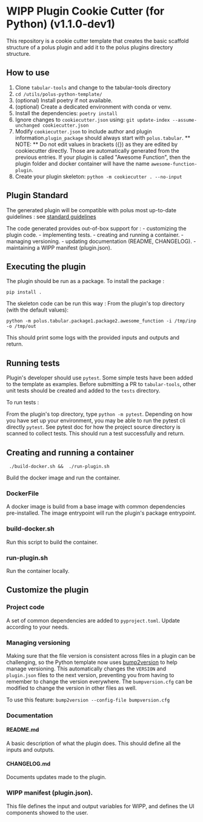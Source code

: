 # WIPP Plugin Cookie Cutter (for Python) (v1.1.0-dev1)

This repository is a cookie cutter template that creates the basic scaffold structure of a
polus plugin and add it to the polus plugins directory structure.

## How to use
1. Clone `tabular-tools` and change to the tabular-tools directory
2. `cd /utils/polus-python-template/`
3. (optional) Install poetry if not available.
4. (optional) Create a dedicated environment with conda or venv.
5.  Install the dependencies: `poetry install`
6. Ignore changes to `cookiecutter.json` using: `git update-index --assume-unchanged cookiecutter.json`
7. Modify `cookiecutter.json` to include author and plugin information.`plugin_package` should always start with `polus.tabular`. 
** NOTE: ** Do not edit values in brackets ({}) as they are edited by cookiecutter directly.
Those are automatically generated from the previous entries. If your plugin is called 
"Awesome Function", then the plugin folder and docker container will have the name `awesome-function-plugin`.
8. Create your plugin skeleton: `python -m cookiecutter . --no-input`


## Plugin Standard
The generated plugin will be compatible with polus most up-to-date guidelines :
see [standard guidelines](https://labshare.atlassian.net/wiki/spaces/WIPP/pages/3275980801/Python+Plugin+Standards)

The code generated provides out-of-box support for :
    - customizing the plugin code.
    - implementing tests.
    - creating and running a container.
    - managing versioning.
    - updating documentation (README, CHANGELOG).
    - maintaining a WIPP manifest (plugin.json).


## Executing the plugin

The plugin should be run as a package.
To install the package :

`pip install .`

The skeleton code can be run this way :
From the plugin's top directory (with the default values):

`python -m polus.tabular.package1.package2.awesome_function -i /tmp/inp -o /tmp/out`

This should print some logs with the provided inputs and outputs and return.

## Running tests
Plugin's developer should use `pytest`.
Some simple tests have been added to the template as examples.
Before submitting a PR to `tabular-tools`, other unit tests should be created and added to the `tests`
directory.

To run tests :

From the plugin's top directory, type `python -m pytest`.
Depending on how you have set up your environment, you may be able to run the pytest cli directly `pytest`. See pytest doc for how the project source directory is scanned to collect tests.
This should run a test successfully and return.


## Creating and running a container

` ./build-docker.sh &&  ./run-plugin.sh`

Build the docker image and run the container.

### DockerFile
A docker image is build from a base image with common dependencies pre-installed.
The image entrypoint will run the plugin's package entrypoint.

### build-docker.sh
Run this script to build the container.

### run-plugin.sh
Run the container locally.


## Customize the plugin

### Project code

A set of common dependencies are added to `pyproject.toml`.
Update according to your needs.

### Managing versioning

Making sure that the file version is consistent across files in a plugin can be
challenging, so the Python template now uses
[bump2version](https://github.com/c4urself/bump2version)
to help manage versioning. This automatically changes the `VERSION` and
`plugin.json` files to the next version, preventing you from having to remember
to change the version everywhere. The `bumpversion.cfg` can be modified to
change the version in other files as well.

To use this feature:
`bump2version --config-file bumpversion.cfg`

### Documentation

#### README.md

A basic description of what the plugin does. This should define all the inputs
and outputs.

#### CHANGELOG.md

Documents updates made to the plugin.


### WIPP manifest (plugin.json).

This file defines the input and output variables for WIPP, and defines the UI
components showed to the user.
